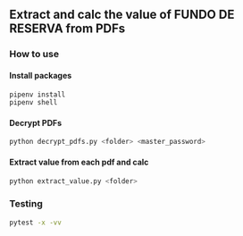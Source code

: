 ## Extract and calc the value of FUNDO DE RESERVA from PDFs

### How to use

#### Install packages
```bash
pipenv install
pipenv shell
```

#### Decrypt PDFs
```bash
python decrypt_pdfs.py <folder> <master_password>
```

#### Extract value from each pdf and calc
```bash
python extract_value.py <folder>
```

### Testing
```bash
pytest -x -vv
```